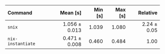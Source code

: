 | Command | Mean [s] | Min [s] | Max [s] | Relative |
|:---|---:|---:|---:|---:|
| `snix` | 1.056 ± 0.013 | 1.039 | 1.080 | 2.24 ± 0.05 |
| `nix-instantiate` | 0.471 ± 0.008 | 0.460 | 0.484 | 1.00 |
